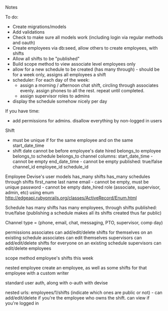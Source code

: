 Notes

To do:
- Create migrations/models
- Add validations
- Check to make sure all models work (including login via regular methods and oauth)
- Create employees via db:seed, allow others to create employees, with shifts
- Allow all shifts to be "published"
- Build scope method to view associate level employees only
- allow for a new schedule to be created (has many through) - should be for a week only, assigns all employees a shift
- scheduler:
 For each day of the week:
  * assign a morning / afternoon chat shift, circling through associates evenly. assign phones to all the rest. repeat until completed.
  * assign supervisor roles to admins
- display the schedule somehow nicely per day

If you have time:
- add permissions for admins. disallow everything by non-logged in users

Shift
- must be unique if for the same employee and on the same start_date_time
- shift date cannot be before employee's date hired
belongs_to employee
belongs_to schedule
belongs_to channel
columns:
start_date_time - cannot be empty
end_date_time - cannot be empty
published: true/false
channel_id
employee_id
schedule_id

Employee
Devise's user models
has_many shifts
has_many schedules through shifts
first_name
last name
email - cannot be empty, must be unique
password - cannot be empty
date_hired
role (associate, supervisor, admin, etc) using enum http://edgeapi.rubyonrails.org/classes/ActiveRecord/Enum.html

Schedule
has many shifts
has many employees, through shifts
published: true/false (publishing a schedule makes all its shifts created thus far public)

Channel
type = (phone, email, chat, messaging, PTO, supervisor, comp day)

permissions
associates can add/edit/delete shifts for themselves on an existing schedule
associates can edit themselves
supervisors can add/edit/delete shifts for everyone on an existing schedule
supervisors can edit/delete employees

scope method
employee's shifts this week

nested employee
create an employee, as well as some shifts for that employee with a custom writer

standard user auth, along with o-auth with devise

nested urls: employees/1/shifts (indicate which ones are public or not) - can add/edit/delete if you're the employee who owns the shift. can view if you're logged in
